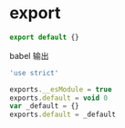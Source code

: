 # export

```js
export default {}
```

babel 输出

```js
'use strict'

exports.__esModule = true
exports.default = void 0
var _default = {}
exports.default = _default
```
